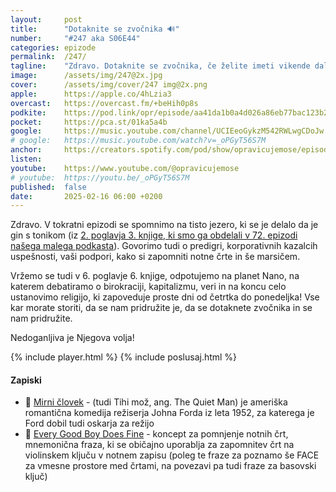 ```yaml
---
layout: 	post
title:  	"Dotaknite se zvočnika 🔊"
number: 	"#247 aka S06E44"
categories:	epizode
permalink:	/247/
tagline: 	"Zdravo. Dotaknite se zvočnika, če želite imeti vikende daljše, veliko daljše kot so zdaj. Zdaj se dotaknite zvočnika. Zdaj!" 
image:		/assets/img/247@2x.jpg
cover:		/assets/img/cover/247 img@2x.png
apple:		https://apple.co/4hLzia3
overcast:	https://overcast.fm/+beHih0p8s
podkite:	https://pod.link/opr/episode/aa41da1b0a4d026a86eb77bac123b23a
pocket:		https://pca.st/01ka5a4b
google:		https://music.youtube.com/channel/UCIEeoGykzM542RWLwgCDoJw
# google:	https://music.youtube.com/watch?v=_oPGyT56S7M
anchor:		https://creators.spotify.com/pod/show/opravicujemose/episodes/Dotaknite-se-zvonika-e2uv5fe
listen:		
youtube:	https://www.youtube.com/@opravicujemose
# youtube:	https://youtu.be/_oPGyT56S7M
published:	false
date: 		2025-02-16 06:00 +0200
---
```


Zdravo. V tokratni epizodi se spomnimo na tisto jezero, ki se je delalo da je gin s tonikom (iz [2. poglavja 3. knjige, ki smo ga obdelali v 72. epizodi našega malega podkasta](https://opravicujemo.se/072/)). Govorimo tudi o predigri, korporativnih kazalcih uspešnosti, vaši podpori, kako si zapomniti notne črte in še marsičem. 

Vržemo se tudi v 6. poglavje 6. knjige, odpotujemo na planet Nano, na katerem debatiramo o birokraciji, kapitalizmu, veri in na koncu celo ustanovimo religijo, ki zapoveduje proste dni od četrtka do ponedeljka! Vse kar morate storiti, da se nam pridružite je, da se dotaknete zvočnika in se nam pridružite. 

Nedoganljiva je Njegova volja! 

{% include player.html %}
{% include poslusaj.html %}

<!--break-->

#### Zapiski

- 🥊 [Mirni človek](https://sl.wikipedia.org/wiki/Mirni_%C4%8Dlovek) - (tudi Tihi mož, ang. The Quiet Man) je ameriška romantična komedija režiserja Johna Forda iz leta 1952, za katerega je Ford dobil tudi oskarja za režijo 
- 🎼 [Every Good Boy Does Fine](https://ahighernote.com/lines-and-spaces/) - koncept za pomnjenje notnih črt, mnemonična fraza, ki se običajno uporablja za zapomnitev črt na violinskem ključu v notnem zapisu (poleg te fraze za poznamo še FACE za vmesne prostore med črtami, na povezavi pa tudi fraze za basovski ključ) 